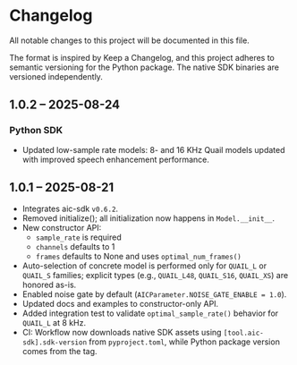 # Changelog

All notable changes to this project will be documented in this file.

The format is inspired by Keep a Changelog, and this project adheres to semantic versioning for the Python package. The native SDK binaries are versioned independently.

## 1.0.2 – 2025-08-24

### Python SDK
- Updated low-sample rate models: 8- and 16 KHz Quail models updated with improved speech enhancement performance.


## 1.0.1 – 2025-08-21

- Integrates aic-sdk `v0.6.2`.
- Removed initialize(); all initialization now happens in `Model.__init__`.
- New constructor API:
  - `sample_rate` is required
  - `channels` defaults to 1
  - `frames` defaults to None and uses `optimal_num_frames()`
- Auto-selection of concrete model is performed only for `QUAIL_L` or `QUAIL_S` families; explicit types (e.g., `QUAIL_L48`, `QUAIL_S16`, `QUAIL_XS`) are honored as-is.
- Enabled noise gate by default (`AICParameter.NOISE_GATE_ENABLE = 1.0`).
- Updated docs and examples to constructor-only API.
- Added integration test to validate `optimal_sample_rate()` behavior for `QUAIL_L` at 8 kHz.
- CI: Workflow now downloads native SDK assets using `[tool.aic-sdk].sdk-version` from `pyproject.toml`, while Python package version comes from the tag.